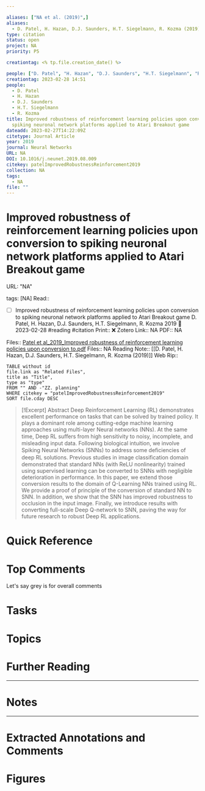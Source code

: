 ```yaml
---

aliases: ["NA et al. (2019)",]
aliases:
  - D. Patel, H. Hazan, D.J. Saunders, H.T. Siegelmann, R. Kozma (2019)
type: citation
status: open
project: NA
priority: P5

creationtag: <% tp.file.creation_date() %>

people: ["D. Patel", "H. Hazan", "D.J. Saunders", "H.T. Siegelmann", "R. Kozma"]
creationtag: 2023-02-28 14:51
people:
  - D. Patel
  - H. Hazan
  - D.J. Saunders
  - H.T. Siegelmann
  - R. Kozma
title: Improved robustness of reinforcement learning policies upon conversion to
  spiking neuronal network platforms applied to Atari Breakout game
dateadd: 2023-02-27T14:22:09Z
citetype: Journal Article
year: 2019
journal: Neural Networks
URL: NA
DOI: 10.1016/j.neunet.2019.08.009
citekey: patelImprovedRobustnessReinforcement2019
collection: NA
tags:
  - NA
file: ""
---
```


# Improved robustness of reinforcement learning policies upon conversion to spiking neuronal network platforms applied to Atari Breakout game

URL: "NA"

tags: [NA]
Read:: 
- [ ] Improved robustness of reinforcement learning policies upon conversion to spiking neuronal network platforms applied to Atari Breakout game D. Patel, H. Hazan, D.J. Saunders, H.T. Siegelmann, R. Kozma 2019 🛫 2023-02-28 #reading #citation
Print::  ❌
Zotero Link:: NA
PDF:: NA

Files:: [Patel et al_2019_Improved robustness of reinforcement learning policies upon conversion to.pdf](file:///C:%5CUsers%5Cmichaelt%5CInsync%5Cm@tarlton.info%5CGoogle%20Drive%5C06.%20Zotero%5Cstorage_new%5CNeural%20Networks_2019%5CPatel%20et%20al_2019_Improved%20robustness%20of%20reinforcement%20learning%20policies%20upon%20conversion%20to.pdf)
Files:: NA
Reading Note:: [[D. Patel, H. Hazan, D.J. Saunders, H.T. Siegelmann, R. Kozma (2019)]]
Web Rip:: 

```dataview
TABLE without id
file.link as "Related Files",
title as "Title",
type as "type"
FROM "" AND -"ZZ. planning"
WHERE citekey = "patelImprovedRobustnessReinforcement2019" 
SORT file.cday DESC
```


> [!Excerpt] Abstract
> Deep Reinforcement Learning (RL) demonstrates excellent performance on tasks that can be solved by trained policy. It plays a dominant role among cutting-edge machine learning approaches using multi-layer Neural networks (NNs). At the same time, Deep RL suﬀers from high sensitivity to noisy, incomplete, and misleading input data. Following biological intuition, we involve Spiking Neural Networks (SNNs) to address some deﬁciencies of deep RL solutions. Previous studies in image classiﬁcation domain demonstrated that standard NNs (with ReLU nonlinearity) trained using supervised learning can be converted to SNNs with negligible deterioration in performance. In this paper, we extend those conversion results to the domain of Q-Learning NNs trained using RL. We provide a proof of principle of the conversion of standard NN to SNN. In addition, we show that the SNN has improved robustness to occlusion in the input image. Finally, we introduce results with converting full-scale Deep Q-network to SNN, paving the way for future research to robust Deep RL applications.


# Quick Reference

# Top Comments

Let's say grey is for overall comments

# Tasks

# Topics


# Further Reading 
 

----
# Notes


----
# Extracted Annotations and Comments


# Figures